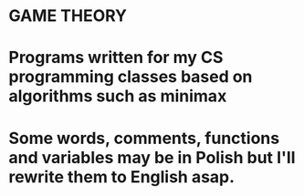 # GAME THEORY

# Programs written for my CS programming classes based on algorithms such as minimax
# Some words, comments, functions and variables may be in Polish but I'll rewrite them to English asap.
